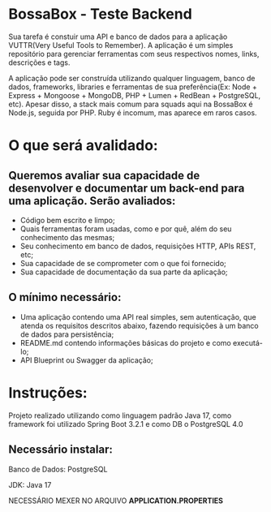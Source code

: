 # BossaBox - Teste Backend

Sua tarefa é constuir uma API e banco de dados para a aplicação VUTTR(Very Useful Tools to Remember). A aplicação é um simples repositório para gerenciar ferramentas com seus respectivos nomes, links, descrições e tags.

A aplicação pode ser construída utilizando qualquer linguagem, banco de dados, frameworks, libraries e ferramentas de sua preferência(Ex: Node + Express + Mongoose + MongoDB, PHP + Lumen + RedBean + PostgreSQL, etc). Apesar disso, a stack mais comum para squads aqui na BossaBox é Node.js, seguida por PHP. Ruby é incomum, mas aparece em raros casos.

# O que será avalidado:

## Queremos avaliar sua capacidade de desenvolver e documentar um back-end para uma aplicação. Serão avaliados:

- Código bem escrito e limpo;
- Quais ferramentas foram usadas, como e por quê, além do seu conhecimento das mesmas;
- Seu conhecimento em banco de dados, requisições HTTP, APIs REST, etc;
- Sua capacidade de se comprometer com o que foi fornecido;
- Sua capacidade de documentação da sua parte da aplicação;

## O mínimo necessário:

- Uma aplicação contendo uma API real simples, sem autenticação, que atenda os requisitos descritos abaixo, fazendo requisições à um banco de dados para persistência;
- README.md contendo informações básicas do projeto e como executá-lo;
- API Blueprint ou Swagger da aplicação;

# Instruções:

Projeto realizado utilizando como linguagem padrão Java 17, como framework foi utilizado Spring Boot 3.2.1 e como DB o PostgreSQL 4.0

## Necessário instalar: 

Banco de Dados: PostgreSQL

JDK:  Java 17

NECESSÁRIO MEXER NO ARQUIVO **APPLICATION.PROPERTIES**
